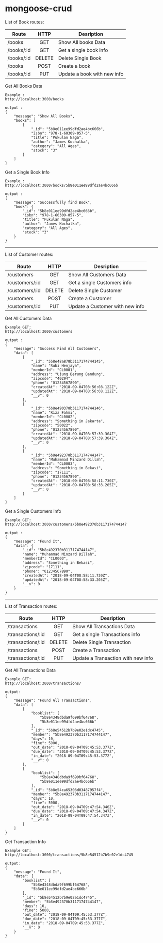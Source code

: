 # mongoose-crud

List of Book routes:

| Route                 |  HTTP  | Desription                                                   |
| --------------------- |:------:| ------------------------------------------------------------ |
| /books                | GET    | Show All books Data                                          |
| /books/:id            | GET    | Get a single book info                                       |
| /books/:id            | DELETE | Delete Single Book                                           |
| /books                | POST   | Create a book                                                |
| /books/:id            | PUT    | Update a book with new info                                  |

Get All Books Data
```
Example :
http://localhost:3000/books

output :
{
    "message": "Show All Books",
    "books": [
        {
            "_id": "5b8e011ee99dfd2ae4bc666b",
            "isbn": "978-1-60309-057-5",
            "title": "Pukulan Naga",
            "author": "James Kochalka",
            "category": "All Ages",
            "stock": "3"
        }
    ]
}
```

Get a Single Book Info
```
Example :
http://localhost:3000/books/5b8e011ee99dfd2ae4bc666b

output : 
{
    "message": "Successfully find Book",
    "book": {
        "_id": "5b8e011ee99dfd2ae4bc666b",
        "isbn": "978-1-60309-057-5",
        "title": "Pukulan Naga",
        "author": "James Kochalka",
        "category": "All Ages",
        "stock": "3"
    }
}
```
<hr>
List of Customer routes:

| Route                     |  HTTP  | Desription                                                   |
| ------------------------- |:------:| ------------------------------------------------------------ |
| /customers                | GET    | Show All Customers Data                                      |
| /customers/:id            | GET    | Get a single Customers info                                  |
| /customers/:id            | DELETE | Delete Single Customer                                       |
| /customers                | POST   | Create a Customer                                            |
| /customers/:id            | PUT    | Update a Customer with new info                              |

Get All Customers Data
```
Example GET:
http://localhost:3000/customers

output :
{
    "message": "Success Find All Customers",
    "data": [
        {
            "_id": "5b8e48a870b3117174744145",
            "name": "Rubi Henjaya",
            "memberId": "CL0001",
            "address": "Ujung Berung Bandung",
            "zipcode": "40294",
            "phone": "01234567890",
            "createdAt": "2018-09-04T08:56:08.122Z",
            "updatedAt": "2018-09-04T08:56:08.122Z",
            "__v": 0
        },
        {
            "_id": "5b8e490370b3117174744146",
            "name": "Riza Fahmi",
            "memberId": "CL0002",
            "address": "Something in Jakarta",
            "zipcode": "50022",
            "phone": "01234567890",
            "createdAt": "2018-09-04T08:57:39.304Z",
            "updatedAt": "2018-09-04T08:57:39.304Z",
            "__v": 0
        },
        {
            "_id": "5b8e492370b3117174744147",
            "name": "Muhammad Minzard Dillah",
            "memberId": "CL0003",
            "address": "Something in Bekasi",
            "zipcode": "17111",
            "phone": "01234567890",
            "createdAt": "2018-09-04T08:58:11.730Z",
            "updatedAt": "2018-09-04T08:58:33.205Z",
            "__v": 0
        }
    ]
}
```

Get a Single Customers Info
```
Example GET:
http://localhost:3000/customers/5b8e492370b3117174744147

output : 
{
    "message": "Found It",
    "data": {
        "_id": "5b8e492370b3117174744147",
        "name": "Muhammad Minzard Dillah",
        "memberId": "CL0003",
        "address": "Something in Bekasi",
        "zipcode": "17111",
        "phone": "01234567890",
        "createdAt": "2018-09-04T08:58:11.730Z",
        "updatedAt": "2018-09-04T08:58:33.205Z",
        "__v": 0
    }
}
```

<hr>
List of Transaction routes:

| Route                        |  HTTP  | Desription                                                      |
| ---------------------------- |:------:| --------------------------------------------------------------- |
| /transactions                | GET    | Show All Transactions Data                                      |
| /transactions/:id            | GET    | Get a single Transactions info                                  |
| /transactions/:id            | DELETE | Delete Single Transaction                                       |
| /transactions                | POST   | Create a Transaction                                            |
| /transactions/:id            | PUT    | Update a Transaction with new info                              |

Get All Transactions Data
```
Example GET:
http://localhost:3000/transactions/

output:
{
    "message": "Found All Transactions",
    "data": [
        {
            "booklist": [
                "5b8e4348dbda9f699bf64768",
                "5b8e011ee99dfd2ae4bc666b"
            ],
            "_id": "5b8e54512b7b9e02e1dc4745",
            "member": "5b8e492370b3117174744147",
            "days": 10,
            "fine": 5000,
            "out_date": "2018-09-04T09:45:53.377Z",
            "due_date": "2018-09-04T09:45:53.377Z",
            "in_date": "2018-09-04T09:45:53.377Z",
            "__v": 0
        },
        {
            "booklist": [
                "5b8e4348dbda9f699bf64768",
                "5b8e011ee99dfd2ae4bc666b"
            ],
            "_id": "5b8e54ca65303d03487957f4",
            "member": "5b8e492370b3117174744147",
            "days": 10,
            "fine": 5000,
            "out_date": "2018-09-04T09:47:54.346Z",
            "due_date": "2018-09-04T09:47:54.347Z",
            "in_date": "2018-09-04T09:47:54.347Z",
            "__v": 0
        }
    ]
}
```

Get Transaction Info

```
Example GET:
http://localhost:3000/transactions/5b8e54512b7b9e02e1dc4745

output:
{
    "message": "Found It",
    "data": {
        "booklist": [
            "5b8e4348dbda9f699bf64768",
            "5b8e011ee99dfd2ae4bc666b"
        ],
        "_id": "5b8e54512b7b9e02e1dc4745",
        "member": "5b8e492370b3117174744147",
        "days": 10,
        "fine": 5000,
        "out_date": "2018-09-04T09:45:53.377Z",
        "due_date": "2018-09-04T09:45:53.377Z",
        "in_date": "2018-09-04T09:45:53.377Z",
        "__v": 0
    }
}
```